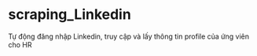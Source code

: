 # scraping_Linkedin
Tự động đăng nhập Linkedin, truy cập và lấy thông tin profile của ứng viên cho HR
